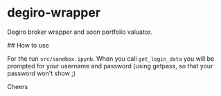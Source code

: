 # degiro-wrapper
Degiro broker wrapper and *soon* portfolio valuator.

## How to use

For the run `src/sandbox.ipynb`. When you call `get_login_data` 
you will be prompted for your username and password (using getpass,
so that your password won't show ;)

Cheers
